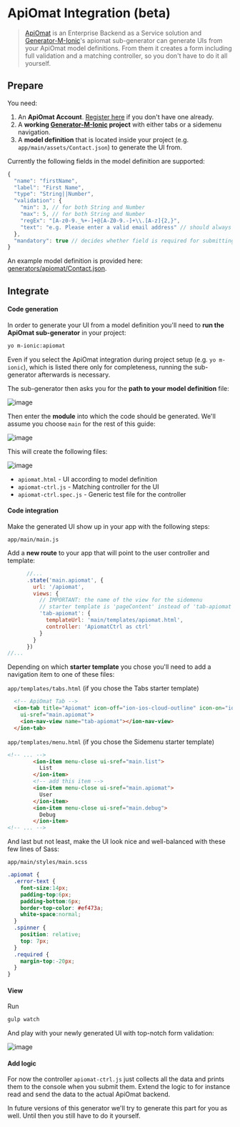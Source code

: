# ApiOmat Integration (beta)

> [ApiOmat](https://apiomat.com/) is an Enterprise Backend as a Service solution and [Generator-M-Ionic](https://github.com/mwaylabs/generator-m-ionic)'s apiomat sub-generator can generate UIs from your ApiOmat model definitions. From them it creates a form including full validation and a matching controller, so you don't have to do it all yourself.

## Prepare
You need:

1. An **ApiOmat Account**. [Register here](https://apiomat.com/en/sign-up-en/) if you don't have one already.
3. A **working [Generator-M-Ionic](https://github.com/mwaylabs/generator-m-ionic) project** with either tabs or a sidemenu navigation.
2. A **model definition** that is located inside your project (e.g. `app/main/assets/Contact.json`) to generate the UI from.

Currently the following fields in the model definition are supported:

```js
{
  "name": "firstName",
  "label": "First Name",
  "type": "String||Number",
  "validation": {
    "min": 3, // for both String and Number
    "max": 5, // for both String and Number
    "regEx": "[A-z0-9._%+-]+@[A-Z0-9.-]+\\.[A-z]{2,}",
    "text": "e.g. Please enter a valid email address" // should always be present
  },
  "mandatory": true // decides whether field is required for submitting
}
```
An example model definition is provided here: [generators/apiomat/Contact.json](https://github.com/mwaylabs/generator-m-ionic/tree/master/generators/apiomat/Contact.json).

## Integrate

#### Code generation
In order to generate your UI from a model definition you'll need to **run the ApiOmat sub-generator** in your project:
```sh
yo m-ionic:apiomat
```
Even if you select the ApiOmat integration during project setup (e.g. `yo m-ionic`), which is listed there only for completeness, running the sub-generator afterwards is necessary.

The sub-generator then asks you for the **path to your model definition** file:

![image](https://cloud.githubusercontent.com/assets/1370779/14824447/4aab339e-0bd6-11e6-8998-c69d0efab47b.png)

Then enter the **module** into which the code should be generated. We'll assume you choose `main` for the rest of this guide:

![image](https://cloud.githubusercontent.com/assets/1370779/14824667/08bd3e0e-0bd7-11e6-9f35-3a61852cce32.png)

This will create the following files:

![image](https://cloud.githubusercontent.com/assets/1370779/14824720/471c1062-0bd7-11e6-8743-6a2b0fd8a0d6.png)

- `apiomat.html` - UI according to model definition
- `apiomat-ctrl.js` - Matching controller for the UI
- `apiomat-ctrl.spec.js` - Generic test file for the controller

#### Code integration
Make the generated UI show up in your app with the following steps:

`app/main/main.js`

Add a **new route** to your app that will point to the user controller and template:
```js
      //...
      .state('main.apiomat', {
        url: '/apiomat',
        views: {
          // IMPORTANT: the name of the view for the sidemenu
          // starter template is 'pageContent' instead of 'tab-apiomat'
          'tab-apiomat': {
            templateUrl: 'main/templates/apiomat.html',
            controller: 'ApiomatCtrl as ctrl'
          }
        }
      })
//...
```

Depending on which **starter template** you chose you'll need to add a navigation item to one of these files:

`app/templates/tabs.html` (if you chose the Tabs starter template)

```html
  <!-- ApiOmat Tab -->
  <ion-tab title="Apiomat" icon-off="ion-ios-cloud-outline" icon-on="ion-ios-cloud"
    ui-sref="main.apiomat">
    <ion-nav-view name="tab-apiomat"></ion-nav-view>
  </ion-tab>
```

`app/templates/menu.html` (if you chose the Sidemenu starter template)

```html
<!-- ... -->
        <ion-item menu-close ui-sref="main.list">
          List
        </ion-item>
        <!-- add this item -->
        <ion-item menu-close ui-sref="main.apiomat">
          User
        </ion-item>
        <ion-item menu-close ui-sref="main.debug">
          Debug
        </ion-item>
<!-- ... -->
```

And last but not least, make the UI look nice and well-balanced with these few lines of Sass:

`app/main/styles/main.scss`

```scss
.apiomat {
  .error-text {
    font-size:14px;
    padding-top:6px;
    padding-bottom:6px;
    border-top-color: #ef473a;
    white-space:normal;
  }
  .spinner {
    position: relative;
    top: 7px;
  }
  .required {
    margin-top:-20px;
  }
}
```

#### View
Run
```sh
gulp watch
```
And play with your newly generated UI with top-notch form validation:

![image](https://cloud.githubusercontent.com/assets/1370779/14847890/5225f902-0c6b-11e6-9080-1830e8e43381.png)


#### Add logic
For now the controller `apiomat-ctrl.js` just collects all the data and prints them to the console when you submit them. Extend the logic to for instance read and send the data to the actual ApiOmat backend.

In future versions of this generator we'll try to generate this part for you as well. Until then you still have to do it yourself.
